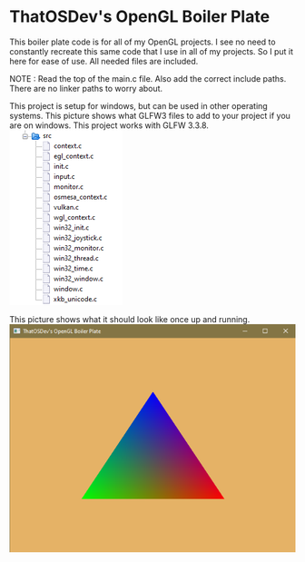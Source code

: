 # ThatOSDev's OpenGL Boiler Plate

This boiler plate code is for all of my OpenGL projects. I see no need to constantly recreate this same code that I use in all of my projects. So I put it here for ease of use. All needed files are included.  
  
  NOTE : Read the top of the main.c file. Also add the correct include paths. There are no linker paths to worry about.  
  
  This project is setup for windows, but can be used in other operating systems. This picture shows what GLFW3 files to add to your project if you are on windows. This project works with GLFW 3.3.8.  
  ![glfw3_files_list](glfw3_list.png)  
  
  This picture shows what it should look like once up and running.  
![boilerplate](boilerplate.png)  
